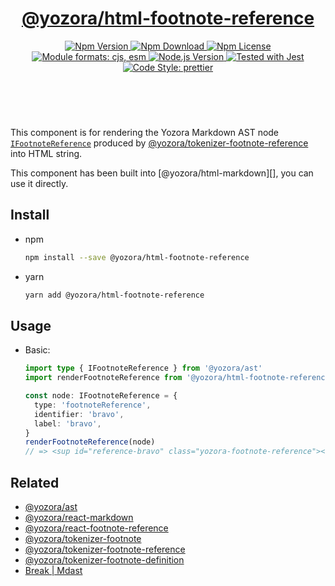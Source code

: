 <header>
  <h1 align="center">
    <a href="https://github.com/guanghechen/yozora-html/tree/main/packages/break#readme">@yozora/html-footnote-reference</a>
  </h1>
  <div align="center">
    <a href="https://www.npmjs.com/package/@yozora/html-footnote-reference">
      <img
        alt="Npm Version"
        src="https://img.shields.io/npm/v/@yozora/html-footnote-reference.svg"
      />
    </a>
    <a href="https://www.npmjs.com/package/@yozora/html-footnote-reference">
      <img
        alt="Npm Download"
        src="https://img.shields.io/npm/dm/@yozora/html-footnote-reference.svg"
      />
    </a>
    <a href="https://www.npmjs.com/package/@yozora/html-footnote-reference">
      <img
        alt="Npm License"
        src="https://img.shields.io/npm/l/@yozora/html-footnote-reference.svg"
      />
    </a>
    <a href="#install">
      <img
        alt="Module formats: cjs, esm"
        src="https://img.shields.io/badge/module_formats-cjs%2C%20esm-green.svg"
      />
    </a>
    <a href="https://github.com/nodejs/node">
      <img
        alt="Node.js Version"
        src="https://img.shields.io/node/v/@yozora/html-footnote-reference"
      />
    </a>
    <a href="https://github.com/facebook/jest">
      <img
        alt="Tested with Jest"
        src="https://img.shields.io/badge/tested_with-jest-9c465e.svg"
      />
    </a>
    <a href="https://github.com/prettier/prettier">
      <img
        alt="Code Style: prettier"
        src="https://img.shields.io/badge/code_style-prettier-ff69b4.svg?style=flat-square"
      />
    </a>
  </div>
</header>
<br/>

This component is for rendering the Yozora Markdown AST node [`IFootnoteReference`][@yozora/ast] 
produced by [@yozora/tokenizer-footnote-reference][] into HTML string.

This component has been built into [@yozora/html-markdown][], you can use it directly.

## Install

* npm

  ```bash
  npm install --save @yozora/html-footnote-reference
  ```

* yarn

  ```bash
  yarn add @yozora/html-footnote-reference
  ```


## Usage

* Basic:

  ```typescript
  import type { IFootnoteReference } from '@yozora/ast'
  import renderFootnoteReference from '@yozora/html-footnote-reference'

  const node: IFootnoteReference = {
    type: 'footnoteReference',
    identifier: 'bravo',
    label: 'bravo',
  }
  renderFootnoteReference(node)
  // => <sup id="reference-bravo" class="yozora-footnote-reference"><a href="#bravo" title="bravo">[bravo]</a></sup>
  ```

## Related

* [@yozora/ast][]
* [@yozora/react-markdown][]
* [@yozora/react-footnote-reference][]
* [@yozora/tokenizer-footnote][]
* [@yozora/tokenizer-footnote-reference][]
* [@yozora/tokenizer-footnote-definition][]
* [Break | Mdast][mdast]


[@yozora/ast]: https://www.npmjs.com/package/@yozora/ast#break
[@yozora/react-markdown]: https://www.npmjs.com/package/@yozora/react-markdown
[@yozora/react-footnote-reference]: https://www.npmjs.com/package/@yozora/react-footnote-reference
[@yozora/tokenizer-footnote]: https://www.npmjs.com/package/@yozora/tokenizer-footnote
[@yozora/tokenizer-footnote-reference]: https://www.npmjs.com/package/@yozora/tokenizer-footnote-reference
[@yozora/tokenizer-footnote-definition]: https://www.npmjs.com/package/@yozora/tokenizer-footnote-definition
[mdast]: https://github.com/syntax-tree/mdast#break
